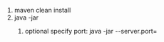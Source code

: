 1) maven clean install
1) java -jar <generated-jar> 
    1) optional specify port: java -jar <generated-jar> --server.port=<port>